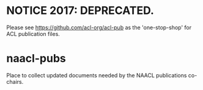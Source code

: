 # NOTICE 2017: DEPRECATED.
Please see https://github.com/acl-org/acl-pub as the 'one-stop-shop' for ACL publication files.


# naacl-pubs
Place to collect updated documents needed by the NAACL publications co-chairs.
